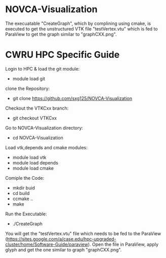 # NOVCA-Visualization

The execuatable "CreateGraph", which by complining using cmake, is executed to get the unstructured VTK file "testVertex.vtu" which is fed to ParaView to get the graph similar to "graphCXX.png".

# CWRU HPC Specific Guide
Login to HPC & load the git module:
* module load git

clone the Repository:
* git clone https://github.com/sxg125/NOVCA-Visualization

Checkout the VTKCxx branch:
* git checkout VTKCxx

Go to NOVCA-Visualization directory:
* cd NOVCA-Visualization

Load vtk,depends and cmake modules:
* module load vtk
* module load depends
* module load cmake

Comiple the Code:
* mkdir buid
* cd build
* ccmake ..
* make

Run the Executable:
* ./CreateGraph

You will get the "testVertex.vtu" file which needs to be fed to the ParaView (https://sites.google.com/a/case.edu/hpc-upgraded-cluster/home/Software-Guide/paraview). Open the file in ParaView, apply glyph and get the one similar to graph "graphCXX.png".
